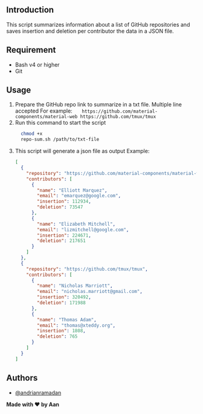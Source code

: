 ## Introduction

This script summarizes information about a list of GitHub repositories and saves insertion and deletion per contributor the data in a JSON file.

## Requirement

- Bash v4 or higher
- Git

## Usage

1. Prepare the GitHub repo link to summarize in a txt file. Multiple line accepted
   For example:
   `    https://github.com/material-components/material-web
    https://github.com/tmux/tmux
   `
2. Run this command to start the script
   ```bash
     chmod +x
     repo-sum.sh /path/to/txt-file
   ```
3. This script will generate a json file as output
   Example:
   ```json
   [
     {
       "repository": "https://github.com/material-components/material-web",
       "contributors": [
         {
           "name": "Elliott Marquez",
           "email": "emarquez@google.com",
           "insertion": 112934,
           "deletion": 73547
         },
         {
           "name": "Elizabeth Mitchell",
           "email": "lizmitchell@google.com",
           "insertion": 224671,
           "deletion": 217651
         }
       ]
     },
     {
       "repository": "https://github.com/tmux/tmux",
       "contributors": [
         {
           "name": "Nicholas Marriott",
           "email": "nicholas.marriott@gmail.com",
           "insertion": 320492,
           "deletion": 171988
         },
         {
           "name": "Thomas Adam",
           "email": "thomas@xteddy.org",
           "insertion": 1808,
           "deletion": 765
         }
       ]
     }
   ]
   ```

## Authors

- [@andrianramadan](https://www.github.com/andrianramadan)

**Made with ❤️ by Aan**
